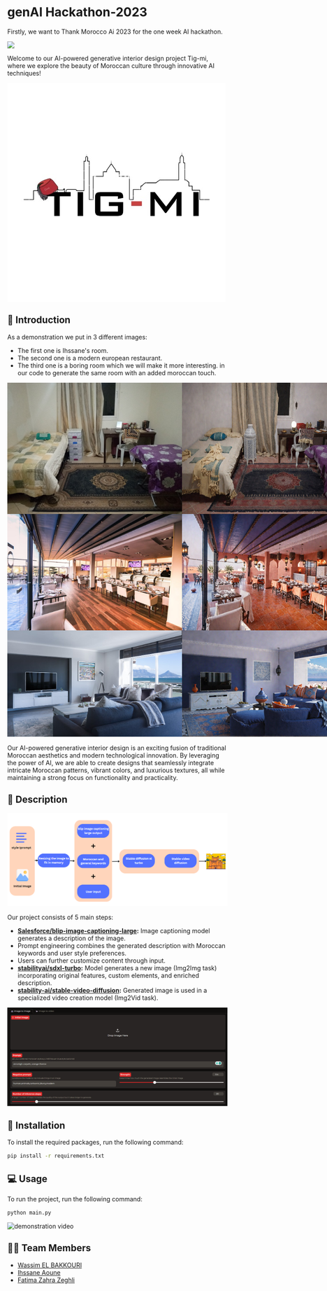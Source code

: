 

# genAI Hackathon-2023
Firstly, we want to Thank Morocco Ai 2023 for the one week AI hackathon.

<div style="display:flex;">
  <img src="https://morocco.ai/wp-content/uploads/2020/03/MoroccoAI_Logo.png" hieght='100' />

</div>

<div style="display: flex; align-items: center;">
  
  <p>Welcome to our AI-powered generative interior design project Tig-mi, where we explore the beauty of Moroccan culture through innovative AI techniques!</p>
  <!-- <img src="./img/img_3.png" alt="alt text" width="10%" height="auto" style="margin-left: 100px;"> -->
</div>

<div style="display:flex;">
  <img src="./imgs/logo.jpg" hieght='100' />

</div>
 
## 👋 Introduction 

As a demonstration we put in 3 different images:
* The first one is Ihssane's room.
* The second one is a modern european restaurant.
* The third one is a boring room which we will make it more interesting.
 in our code to generate the same room with an added moroccan touch.
<div style="display:flex;">
  <img src="./imgs/3_b.jpg" width="400"  />
  <img src="./imgs/3_a.jpg" width="400"/> 
</div>
<div style="display:flex;">
  <img src="./imgs/4_b.jpg" width="400"  />
  <img src="./imgs/4_a.jpg" width="400"/> 
</div>
<div style="display:flex;">
  <img src="./imgs/1_b.jpeg" width="400"  />
  <img src="./imgs/1_a.png" width="400"/> 
</div>
<br>
Our AI-powered generative interior design is an exciting fusion of traditional Moroccan aesthetics and modern technological innovation. By leveraging the power of AI, we are able to create designs that seamlessly integrate intricate Moroccan patterns, vibrant colors, and luxurious textures, all while maintaining a strong focus on functionality and practicality.

## 📝 Description

![architecture](./imgs/architecture.png)

Our project consists of 5 main steps:
* **[Salesforce/blip-image-captioning-large](https://huggingface.co/Salesforce/blip-image-captioning-large):** Image captioning model generates a description of the image.
* Prompt engineering combines the generated description with Moroccan keywords and user style preferences.
* Users can further customize content through input.
* **[stabilityai/sdxl-turbo](https://huggingface.co/stabilityai/sdxl-turbo):** Model generates a new image (Img2Img task) incorporating original features, custom elements, and enriched description.
* **[stability-ai/stable-video-diffusion](https://replicate.com/stability-ai/stable-video-diffusion):** Generated image is used in a specialized video creation model (Img2Vid task).

![architecture](./imgs/app_screenshot.png)


## 🚀 Installation 

To install the required packages, run the following command:

```bash
pip install -r requirements.txt
```

## 💻 Usage

To run the project, run the following command:

```bash
python main.py
```

![demonstration video](./imgs/4_video.gif)

## 👨‍💻 Team Members 

* [Wassim EL BAKKOURI](https://www.linkedin.com/in/wassim-elbakkouri/)
* [Ihssane Aoune](https://www.linkedin.com/in/ihssane-aoune-a911a9231/)
* [Fatima Zahra Zeghli](https://www.linkedin.com/in/fatima-zahra-zeghli-2b3715216/)
 
 
